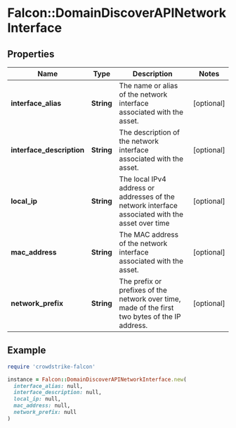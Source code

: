 # Falcon::DomainDiscoverAPINetworkInterface

## Properties

| Name | Type | Description | Notes |
| ---- | ---- | ----------- | ----- |
| **interface_alias** | **String** | The name or alias of the network interface associated with the asset. | [optional] |
| **interface_description** | **String** | The description of the network interface associated with the asset. | [optional] |
| **local_ip** | **String** | The local IPv4 address or addresses of the network interface associated with the asset over time | [optional] |
| **mac_address** | **String** | The MAC address of the network interface associated with the asset. | [optional] |
| **network_prefix** | **String** | The prefix or prefixes of the network over time, made of the first two bytes of the IP address. | [optional] |

## Example

```ruby
require 'crowdstrike-falcon'

instance = Falcon::DomainDiscoverAPINetworkInterface.new(
  interface_alias: null,
  interface_description: null,
  local_ip: null,
  mac_address: null,
  network_prefix: null
)
```

